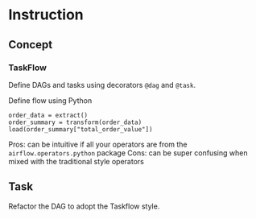 # Instruction

## Concept

### TaskFlow

Define DAGs and tasks using decorators `@dag` and `@task`.

Define flow using Python
```
order_data = extract()
order_summary = transform(order_data)
load(order_summary["total_order_value"])
```

Pros: can be intuitive if all your operators are from the `airflow.operators.python` package
Cons: can be super confusing when mixed with the traditional style operators

## Task

Refactor the DAG to adopt the Taskflow style.
